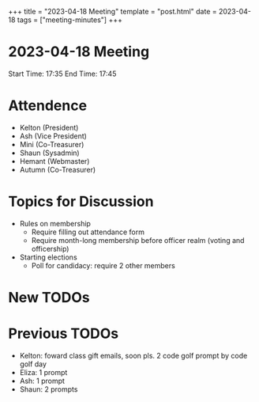 +++
title = "2023-04-18 Meeting"
template = "post.html"
date = 2023-04-18
tags = ["meeting-minutes"]
+++
# 2023-04-18 Meeting

Start Time: 17:35
End Time: 17:45

# Attendence
- Kelton (President)
- Ash (Vice President)
- Mini (Co-Treasurer)
- Shaun (Sysadmin)
- Hemant (Webmaster)
- Autumn (Co-Treasurer)

# Topics for Discussion

- Rules on membership
  - Require filling out attendance form
  - Require month-long membership before officer realm (voting and officership)
- Starting elections
  - Poll for candidacy: require 2 other members

# New TODOs


# Previous TODOs

- Kelton: foward class gift emails, soon pls. 2 code golf prompt by code golf day
- Eliza: 1 prompt
- Ash: 1 prompt
- Shaun: 2 prompts
